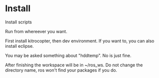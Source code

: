 Install
=======

Install scripts

Run from whereever you want.

First install kitrocopter, then dev environment.
If you want to, you can also install eclipse.

You may be asked something about "hddtemp". No is just fine.

After finishing the workspace will be in ~/ros_ws. Do not change the directory name, ros won't find your packages if you do.
